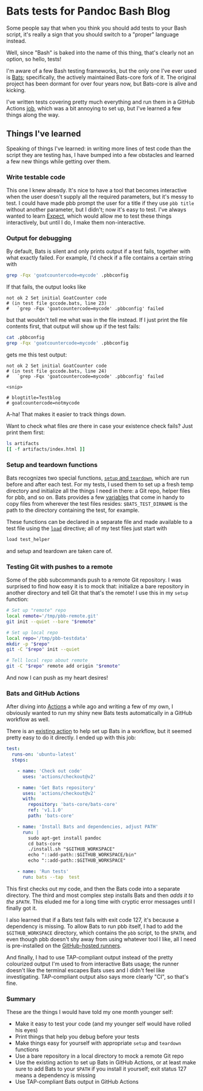 # Bats tests for Pandoc Bash Blog

Some people say that when you think you should add tests to your Bash script,
it's really a sign that you should switch to a "proper" language instead.

Well, since "Bash" is baked into the name of this thing, that's clearly not an
option, so hello, tests!

I'm aware of a few Bash testing frameworks, but the only one I've ever used is
[Bats]; specifically, the actively maintained Bats-core fork of it. The
original project has been dormant for over four years now, but Bats-core is
alive and kicking.

I've written tests covering pretty much everything and run them in a GitHub
Actions [job], which was a bit annoying to set up, but I've learned a few
things along the way.

  [Bats]: https://github.com/bats-core/bats-core
  [job]: https://github.com/bewuethr/pandoc-bash-blog/blob/0f0014605bf48ca20641b5095b88a6b43338a200/.github/workflows/shlinttest.yml#L22-L45

## Things I've learned

Speaking of things I've learned: in writing more lines of test code than the
script they are testing has, I have bumped into a few obstacles and learned a
few new things while getting over them.

### Write testable code

This one I knew already. It's nice to have a tool that becomes interactive when
the user doesn't supply all the required parameters, but it's messy to test. I
could have made pbb prompt the user for a title if they use `pbb title` without
another parameter, but I didn't; now it's easy to test. I've always wanted to
learn [Expect], which would allow me to test these things interactively, but
until I do, I make them non-interactive.

  [Expect]: https://core.tcl-lang.org/expect/index

### Output for debugging

By default, Bats is silent and only prints output if a test fails, together
with what exactly failed. For example, I'd check if a file contains a certain
string with

```bash
grep -Fqx 'goatcountercode=mycode' .pbbconfig
```

If that fails, the output looks like

```
not ok 2 Set initial GoatCounter code
# (in test file gccode.bats, line 23)
#   `grep -Fqx 'goatcountercode=mycode' .pbbconfig' failed
```

but that wouldn't tell me what was in the file instead. If I just print the
file contents first, that output will show up if the test fails:

```bash
cat .pbbconfig
grep -Fqx 'goatcountercode=mycode' .pbbconfig
```

gets me this test output:

```
not ok 2 Set initial GoatCounter code
# (in test file gccode.bats, line 24)
#   `grep -Fqx 'goatcountercode=mycode' .pbbconfig' failed

<snip>

# blogtitle=Testblog
# goatcountercode=notmycode
```

A-ha! That makes it easier to track things down.

Want to check what files *are* there in case your existence check fails? Just
print them first:

```bash
ls artifacts
[[ -f artifacts/index.html ]]
```

### Setup and teardown functions

Bats recognizes two special functions, [`setup` and `teardown`], which are run
before and after each test. For my tests, I used them to set up a fresh temp
directory and initialize all the things I need in there: a Git repo, helper
files for pbb, and so on. Bats provides a few [variables] that come in handy to
copy files from wherever the test files resides: `$BATS_TEST_DIRNAME` is the
path to the directory containing the test, for example.

These functions can be declared in a separate file and made available to a test
file using the [`load`] directive; all of my test files just start with

```bash
load test_helper
```

and setup and teardown are taken care of.

  [`setup` and `teardown`]: https://github.com/bats-core/bats-core#setup-and-teardown-pre--and-post-test-hooks
  [variables]: https://github.com/bats-core/bats-core#special-variables
  [`load`]: https://github.com/bats-core/bats-core#load-share-common-code

### Testing Git with pushes to a remote

Some of the pbb subcommands push to a remote Git repository. I was surprised to
find how easy it is to mock that: initialize a bare repository in another
directory and tell Git that that's the remote! I use this in my `setup`
function:

```bash
# Set up "remote" repo
local remote='/tmp/pbb-remote.git'
git init --quiet --bare "$remote"

# Set up local repo
local repo='/tmp/pbb-testdata'
mkdir -p "$repo"
git -C "$repo" init --quiet

# Tell local repo about remote
git -C "$repo" remote add origin "$remote"
```

And now I can push as my heart desires!

### Bats and GitHub Actions

After diving into [Actions] a while ago and writing a few of my own, I
obviously wanted to run my shiny new Bats tests automatically in a GitHub
workflow as well.

There is an [existing action] to help set up Bats in a workflow, but it seemed
pretty easy to do it directly. I ended up with this job:

```yaml
test:
  runs-on: 'ubuntu-latest'
  steps:

    - name: 'Check out code'
      uses: 'actions/checkout@v2'

    - name: 'Get Bats repository'
      uses: 'actions/checkout@v2'
      with:
        repository: 'bats-core/bats-core'
        ref: 'v1.1.0'
        path: 'bats-core'

    - name: 'Install Bats and dependencies, adjust PATH'
      run: |
        sudo apt-get install pandoc
        cd bats-core
        ./install.sh "$GITHUB_WORKSPACE"
        echo "::add-path::$GITHUB_WORKSPACE/bin"
        echo "::add-path::$GITHUB_WORKSPACE"

    - name: 'Run tests'
      run: bats --tap  test
```

This first checks out my code, and then the Bats code into a separate
directory. The third and most complex step installs Bats and then *adds it to
the `$PATH`*. This eluded me for a long time with cryptic error messages until
I finally got it.

I also learned that if a Bats test fails with exit code 127, it's because a
dependency is missing. To allow Bats to run pbb itself, I had to add the
`$GITHUB_WORKSPACE` directory, which contains the `pbb` script, to the `$PATH`,
and even though pbb doesn't shy away from using whatever tool I like, all I
need is pre-installed on the [GitHub-hosted runners].

And finally, I had to use TAP-compliant output instead of the pretty colourized
output I'm used to from interactive Bats usage; the runner doesn't like the
terminal escapes Bats uses and I didn't feel like investigating. TAP-compliant
output also says more clearly "CI", so that's fine.

  [Actions]: https://www.benjaminwuethrich.dev/2020-03-16-github-actions-pbb.html
  [existing action]: https://github.com/marketplace/actions/setup-bats-testing-framework
  [GitHub-hosted runners]: https://github.com/actions/virtual-environments/blob/master/images/linux/Ubuntu1804-README.md

### Summary

These are the things I would have told my one month younger self:

- Make it easy to test your code (and my younger self would have rolled his
  eyes)
- Print things that help you debug before your tests
- Make things easy for yourself with appropriate `setup` and `teardown`
  functions
- Use a bare repository in a local directory to mock a remote Git repo
- Use the existing action to set up Bats in GitHub Actions, or at least make
  sure to add Bats to your `$PATH` if you install it yourself; exit status 127
  means a dependency is missing
- Use TAP-compliant Bats output in GitHub Actions
